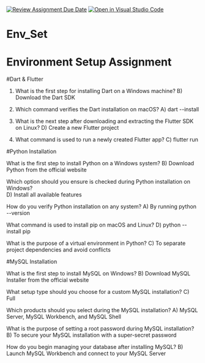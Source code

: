 [![Review Assignment Due Date](https://classroom.github.com/assets/deadline-readme-button-22041afd0340ce965d47ae6ef1cefeee28c7c493a6346c4f15d667ab976d596c.svg)](https://classroom.github.com/a/vnsr1XuU)
[![Open in Visual Studio Code](https://classroom.github.com/assets/open-in-vscode-2e0aaae1b6195c2367325f4f02e2d04e9abb55f0b24a779b69b11b9e10269abc.svg)](https://classroom.github.com/online_ide?assignment_repo_id=15624483&assignment_repo_type=AssignmentRepo)
# Env_Set

# Environment Setup Assignment

#Dart & Flutter

1. What is the first step for installing Dart on a Windows machine?
B) Download the Dart SDK



2. Which command verifies the Dart installation on macOS?
A) dart --install


4. What is the next step after downloading and extracting the Flutter SDK on Linux?
D) Create a new Flutter project


4. What command is used to run a newly created Flutter app?
C) flutter run


#Python Installation

What is the first step to install Python on a Windows system?
B) Download Python from the official website


Which option should you ensure is checked during Python installation on Windows?   
D) Install all available features

How do you verify Python installation on any system?
A) By running python --version

What command is used to install pip on macOS and Linux?
D) python --install pip

What is the purpose of a virtual environment in Python?
C) To separate project dependencies and avoid conflicts


#MySQL Installation

What is the first step to install MySQL on Windows?
B) Download MySQL Installer from the official website


What setup type should you choose for a custom MySQL installation?
C) Full

Which products should you select during the MySQL installation?
A) MySQL Server, MySQL Workbench, and MySQL Shell

What is the purpose of setting a root password during MySQL installation?
B) To secure your MySQL installation with a super-secret password

How do you begin managing your database after installing MySQL?
B) Launch MySQL Workbench and connect to your MySQL Server
